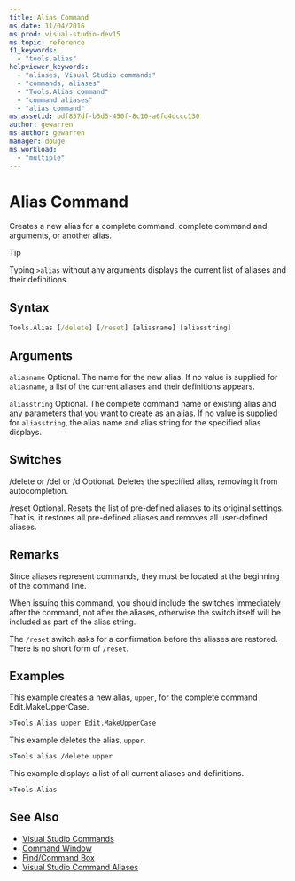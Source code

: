 ```yaml
---
title: Alias Command
ms.date: 11/04/2016
ms.prod: visual-studio-dev15
ms.topic: reference
f1_keywords:
  - "tools.alias"
helpviewer_keywords:
  - "aliases, Visual Studio commands"
  - "commands, aliases"
  - "Tools.Alias command"
  - "command aliases"
  - "alias command"
ms.assetid: bdf857df-b5d5-450f-8c10-a6fd4dccc130
author: gewarren
ms.author: gewarren
manager: douge
ms.workload:
  - "multiple"
---
```

# Alias Command
Creates a new alias for a complete command, complete command and arguments, or another alias.

> [!TIP]
> Typing `>alias` without any arguments displays the current list of aliases and their definitions.


## Syntax

```cmd
Tools.Alias [/delete] [/reset] [aliasname] [aliasstring]
```

## Arguments
 `aliasname`
 Optional. The name for the new alias. If no value is supplied for `aliasname`, a list of the current aliases and their definitions appears.

 `aliasstring`
 Optional. The complete command name or existing alias and any parameters that you want to create as an alias. If no value is supplied for `aliasstring`, the alias name and alias string for the specified alias displays.

## Switches
 /delete or /del or /d
 Optional. Deletes the specified alias, removing it from autocompletion.

 /reset
 Optional. Resets the list of pre-defined aliases to its original settings. That is, it restores all pre-defined aliases and removes all user-defined aliases.

## Remarks
 Since aliases represent commands, they must be located at the beginning of the command line.

 When issuing this command, you should include the switches immediately after the command, not after the aliases, otherwise the switch itself will be included as part of the alias string.

 The `/reset` switch asks for a confirmation before the aliases are restored. There is no short form of `/reset`.

## Examples
 This example creates a new alias, `upper`, for the complete command Edit.MakeUpperCase.

```cmd
>Tools.Alias upper Edit.MakeUpperCase
```

 This example deletes the alias, `upper`.

```cmd
>Tools.alias /delete upper
```

 This example displays a list of all current aliases and definitions.

```cmd
>Tools.Alias
```

## See Also

- [Visual Studio Commands](../../ide/reference/visual-studio-commands.md)
- [Command Window](../../ide/reference/command-window.md)
- [Find/Command Box](../../ide/find-command-box.md)
- [Visual Studio Command Aliases](../../ide/reference/visual-studio-command-aliases.md)